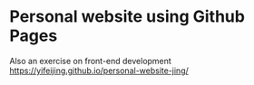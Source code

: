 # Personal website using Github Pages
Also an exercise on front-end development
https://yifeijing.github.io/personal-website-jing/